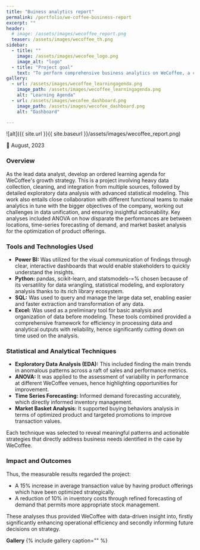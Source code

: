 ```yaml
---
title: "Buiness analytics report"
permalink: /portfolio/we-coffee-business-report
excerpt: ""
header:
  # image: /assets/images/wecoffee_report.png
  teaser: /assets/images/wecoffee_th.png
sidebar:
  - title: ""
    image: /assets/images/wecofee_logo.png
    image_alt: "logo"
  - title: "Project goal"
    text: "To perform comprehensive business analytics on WeCoffee, a chain of specialty coffeehouses in São Paulo, Brazil, for performance metrics evaluation and the identification of new growth levers. The project was to deal with the ways how best various data can be integrated and interpreted towards customer' trends to leverage operations for increased profitability."
gallery:
  - url: /assets/images/wecoffee_learningagenda.png
    image_path: /assets/images/wecoffee_learningagenda.png
    alt: "Learning Agenda"
  - url: /assets/images/wecofee_dashboard.png
    image_path: /assets/images/wecofee_dashboard.png
    alt: "Dashboard"

---
```


![alt]({{ site.url }}{{ site.baseurl }}/assets/images/wecoffee_report.png)

📅 August, 2023

### Overview

As the lead data analyst, develop an ordered learning agenda for WeCoffee's growth strategy. This is a project involving heavy data collection, cleaning, and integration from multiple sources, followed by detailed exploratory data analysis with advanced statistical modeling. This work also entails close collaboration with different functional teams to make analytics in tune with the bigger objectives of the company, working out challenges in data unification, and ensuring insightful actionability. Key analyses included ANOVA on how disparate the performances are between locations, time-series forecasting of demand, and market basket analysis for the optimization of product offerings.

### Tools and Technologies Used

- **Power BI:** Was utilized for the visual communication of findings through clear, interactive dashboards that would enable stakeholders to quickly understand the insights.
- **Python:** pandas, scikit-learn, and statsmodels-=% chosen because of its versatility for data wrangling, statistical modeling, and exploratory analysis thanks to its rich library ecosystem.
- **SQL:** Was used to query and manage the large data set, enabling easier and faster extraction and transformation of any data.
- **Excel:** Was used as a preliminary tool for basic analysis and organization of data before modeling. These tools combined provided a comprehensive framework for efficiency in processing data and analytical outputs with reliability, hence significantly cutting down on time used on the analysis.

### Statistical and Analytical Techniques

- **Exploratory Data Analysis (EDA):** This included finding the main trends in anomalous patterns across a raft of sales and performance metrics.
- **ANOVA:** It was applied to the assessment of variability in performance at different WeCoffee venues, hence highlighting opportunities for improvement.
- **Time Series Forecasting:** Informed demand forecasting accurately, which directly informed inventory management.
- **Market Basket Analysis:** It supported buying behaviors analysis in terms of optimized product and targeted promotions to improve transaction values.

Each technique was selected to reveal meaningful patterns and actionable strategies that directly address business needs identified in the case by WeCoffee.

### Impact and Outcomes 
Thus, the measurable results regarded the project:
- A 15% increase in average transaction value by having product offerings which have been optimized strategically.
- A reduction of 10% in inventory costs through refined forecasting of demand that permits more appropriate stock management.

These analyses thus provided WeCoffee with data-driven insight into, firstly significantly enhancing operational efficiency and secondly informing future decisions on strategy.

**Gallery**
{% include gallery caption="" %}
